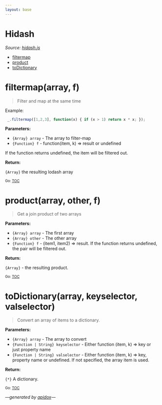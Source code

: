 ```yaml
---
layout: base
---
```

# Hidash 

_Source: [hidash.js](../../../hidash/hidash.js)_

<a name="tableofcontents"></a>

- <a name="toc_filtermaparray-f"></a>[filtermap](#filtermaparray-f)
- <a name="toc_productarray-other-f"></a>[product](#productarray-other-f)
- <a name="toc_todictionaryarray-keyselector-valselector"></a>[toDictionary](#todictionaryarray-keyselector-valselector)

# filtermap(array, f)

> Filter and map at the same time

Example: 

```js
 _.filtermap([1,2,3], function(x) { if (x > 1) return x * x; });
```

**Parameters:**

- `{Array} array` - The array to filter-map
- `{Function} f` - function(item, k) =&gt; result or undefined

If the function returns undefined, the item will be filtered out.

**Return:**

`{Array}` the resulting lodash array

<sub>Go: [TOC](#tableofcontents)</sub>

# product(array, other, f)

> Get a join product of two arrays

**Parameters:**

- `{Array} array` - The first array
- `{Array} other` - The other array
- `{Function} f` - (item1, item2) =&gt; result. If the function returns undefined, the pair will be filtered out.

**Return:**

`{Array}` - the resulting product.

<sub>Go: [TOC](#tableofcontents)</sub>

# toDictionary(array, keyselector, valselector)

> Convert an array of items to a dictionary.

**Parameters:**

- `{Array} array` - The array to convert
- `{Function | String} keyselector` - Either function (item, k) =&gt; key or just property name
- `{Function | String} valselector` - Either function (item, k) =&gt; key, property name or undefined. If not specified, the array item is used.

**Return:**

`{*}` A dictionary.

<sub>Go: [TOC](#tableofcontents)</sub>

_&mdash;generated by [apidox](https://github.com/codeactual/apidox)&mdash;_
